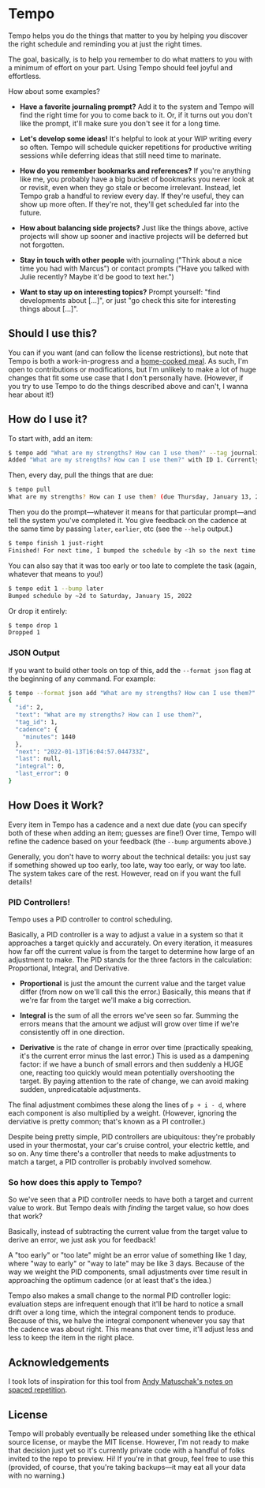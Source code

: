 # Tempo

Tempo helps you do the things that matter to you by helping you discover the right schedule and reminding you at just the right times.

The goal, basically, is to help you remember to do what matters to you with a minimum of effort on your part.
Using Tempo should feel joyful and effortless.

How about some examples?

- **Have a favorite journaling prompt?**
  Add it to the system and Tempo will find the right time for you to come back to it.
  Or, if it turns out you don't like the prompt, it'll make sure you don't see it for a long time.

- **Let's develop some ideas!**
  It's helpful to look at your WIP writing every so often.
  Tempo will schedule quicker repetitions for productive writing sessions while deferring ideas that still need time to marinate.

- **How do you remember bookmarks and references?**
  If you're anything like me, you probably have a big bucket of bookmarks you never look at or revisit, even when they go stale or become irrelevant.
  Instead, let Tempo grab a handful to review every day.
  If they're useful, they can show up more often.
  If they're not, they'll get scheduled far into the future.

- **How about balancing side projects?**
  Just like the things above, active projects will show up sooner and inactive projects will be deferred but not forgotten.

- **Stay in touch with other people** with journaling ("Think about a nice time you had with Marcus") or contact prompts ("Have you talked with Julie recently? Maybe it'd be good to text her.")

- **Want to stay up on interesting topics?**
  Prompt yourself: "find developments about […]", or just "go check this site for interesting things about […]".

## Should I use this?

You can if you want (and can follow the license restrictions), but note that Tempo is both a work-in-progress and a [home-cooked meal](https://www.robinsloan.com/notes/home-cooked-app/).
As such, I'm open to contributions or modifications, but I'm unlikely to make a lot of huge changes that fit some use case that I don't personally have.
(However, if you try to use Tempo to do the things described above and can't, I wanna hear about it!)

## How do I use it?

To start with, add an item:

```bash
$ tempo add "What are my strengths? How can I use them?" --tag journaling
Added "What are my strengths? How can I use them?" with ID 1. Currently scheduled 1d from now, on Thursday, January 13, 2022
```

Then, every day, pull the things that are due:

```bash
$ tempo pull
What are my strengths? How can I use them? (due Thursday, January 13, 2022)
```

Then you do the prompt—whatever it means for that particular prompt—and tell the system you've completed it.
You give feedback on the cadence at the same time by passing `later`, `earlier`, etc (see the `--help` output.)

```bash
$ tempo finish 1 just-right
Finished! For next time, I bumped the schedule by <1h so the next time you'll see this will be Thursday, January 13, 2022
```

You can also say that it was too early or too late to complete the task (again, whatever that means to you!)

```bash
$ tempo edit 1 --bump later
Bumped schedule by ~2d to Saturday, January 15, 2022
```

Or drop it entirely:

```bash
$ tempo drop 1
Dropped 1
```

### JSON Output

If you want to build other tools on top of this, add the `--format json` flag at the beginning of any command.
For example:

```bash
$ tempo --format json add "What are my strengths? How can I use them?" --tag journaling | jq .
{
  "id": 2,
  "text": "What are my strengths? How can I use them?",
  "tag_id": 1,
  "cadence": {
    "minutes": 1440
  },
  "next": "2022-01-13T16:04:57.044733Z",
  "last": null,
  "integral": 0,
  "last_error": 0
}
```

## How Does it Work?

Every item in Tempo has a cadence and a next due date (you can specify both of these when adding an item; guesses are fine!)
Over time, Tempo will refine the cadence based on your feedback (the `--bump` arguments above.)

Generally, you don't have to worry about the technical details: you just say if something showed up too early, too late, way too early, or way too late.
The system takes care of the rest.
However, read on if you want the full details!

### PID Controllers!

Tempo uses a PID controller to control scheduling.

Basically, a PID controller is a way to adjust a value in a system so that it approaches a target quickly and accurately.
On every iteration, it measures how far off the current value is from the target to determine how large of an adjustment to make.
The PID stands for the three factors in the calculation: Proportional, Integral, and Derivative.

- **Proportional** is just the amount the current value and the target value differ (from now on we'll call this the error.)
  Basically, this means that if we're far from the target we'll make a big correction.

- **Integral** is the sum of all the errors we've seen so far.
  Summing the errors means that the amount we adjust will grow over time if we're consistently off in one direction.

- **Derivative** is the rate of change in error over time (practically speaking, it's the current error minus the last error.)
  This is used as a dampening factor: if we have a bunch of small errors and then suddenly a HUGE one, reacting too quickly would mean potentially overshooting the target.
  By paying attention to the rate of change, we can avoid making sudden, unpredicatable adjustments.

The final adjustment combimes these along the lines of `p + i - d`, where each component is also multiplied by a weight.
(However, ignoring the derviative is pretty common; that's known as a PI controller.)

Despite being pretty simple, PID controllers are ubiquitous: they're probably used in your thermostat, your car's cruise control, your electric kettle, and so on.
Any time there's a controller that needs to make adjustments to match a target, a PID controller is probably involved somehow.

### So how does this apply to Tempo?

So we've seen that a PID controller needs to have both a target and current value to work.
But Tempo deals with *finding* the target value, so how does that work?

Basically, instead of subtracting the current value from the target value to derive an error, we just ask you for feedback!

A "too early" or "too late" might be an error value of something like 1 day, where "way to early" or "way to late" may be like 3 days.
Because of the way we weight the PID components, small adjustments over time result in approaching the optimum cadence (or at least that's the idea.)

Tempo also makes a small change to the normal PID controller logic: evaluation steps are infrequent enough that it'll be hard to notice a small drift over a long time, which the integral component tends to produce.
Because of this, we halve the integral component whenever you say that the cadence was about right.
This means that over time, it'll adjust less and less to keep the item in the right place.

## Acknowledgements

I took lots of inspiration for this tool from [Andy Matuschak's notes on spaced repetition](https://notes.andymatuschak.org/z2gqazXUkf9qyFjMQg4W3dw6yegnAJszvDywN).

## License

Tempo will probably eventually be released under something like the ethical source license, or maybe the MIT license.
However, I'm not ready to make that decision just yet so it's currently private code with a handful of folks invited to the repo to preview.
Hi!
If you're in that group, feel free to use this (provided, of course, that you're taking backups—it may eat all your data with no warning.)
